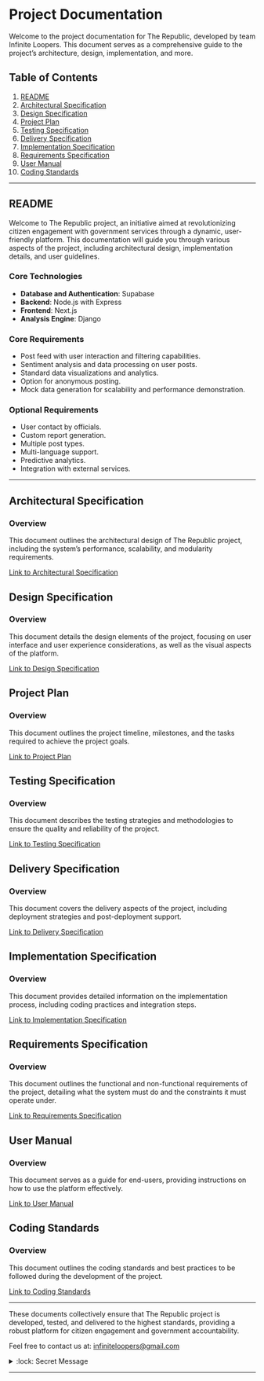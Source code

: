 # Project Documentation

Welcome to the project documentation for The Republic, developed by team Infinite Loopers. This document serves as a comprehensive guide to the project’s architecture, design, implementation, and more.

## Table of Contents

1. [README](#readme)
2. [Architectural Specification](#architectural-specification)
3. [Design Specification](#design-specification)
4. [Project Plan](#project-plan)
5. [Testing Specification](#testing-specification)
6. [Delivery Specification](#delivery-specification)
7. [Implementation Specification](#implementation-specification)
8. [Requirements Specification](#requirements-specification)
9. [User Manual](#user-manual)
10. [Coding Standards](#coding-standards)

---

## README

Welcome to The Republic project, an initiative aimed at revolutionizing citizen engagement with government services through a dynamic, user-friendly platform. This documentation will guide you through various aspects of the project, including architectural design, implementation details, and user guidelines.

### Core Technologies

- **Database and Authentication**: Supabase
- **Backend**: Node.js with Express
- **Frontend**: Next.js
- **Analysis Engine**: Django

### Core Requirements

- Post feed with user interaction and filtering capabilities.
- Sentiment analysis and data processing on user posts.
- Standard data visualizations and analytics.
- Option for anonymous posting.
- Mock data generation for scalability and performance demonstration.

### Optional Requirements

- User contact by officials.
- Custom report generation.
- Multiple post types.
- Multi-language support.
- Predictive analytics.
- Integration with external services.

---

## Architectural Specification

### Overview

This document outlines the architectural design of The Republic project, including the system’s performance, scalability, and modularity requirements.

[Link to Architectural Specification](./specifications/ArchitecturalSpecification.md)

## Design Specification

### Overview

This document details the design elements of the project, focusing on user interface and user experience considerations, as well as the visual aspects of the platform.

[Link to Design Specification](./specifications/DesignSpecification.md)

## Project Plan

### Overview

This document outlines the project timeline, milestones, and the tasks required to achieve the project goals.

[Link to Project Plan](./specifications/ProjectPlan.md)

## Testing Specification

### Overview

This document describes the testing strategies and methodologies to ensure the quality and reliability of the project.

[Link to Testing Specification](./specifications/TestingSpecification.md)

## Delivery Specification

### Overview

This document covers the delivery aspects of the project, including deployment strategies and post-deployment support.

[Link to Delivery Specification](./specifications/DeliverySpecification.md)

## Implementation Specification

### Overview

This document provides detailed information on the implementation process, including coding practices and integration steps.

[Link to Implementation Specification](./specifications/ImplementationSpecification.md)

## Requirements Specification

### Overview

This document outlines the functional and non-functional requirements of the project, detailing what the system must do and the constraints it must operate under.

[Link to Requirements Specification](./specifications/RequirementsSpecification.md)

## User Manual

### Overview

This document serves as a guide for end-users, providing instructions on how to use the platform effectively.

[Link to User Manual](./specifications/UserManual.md)

## Coding Standards

### Overview

This document outlines the coding standards and best practices to be followed during the development of the project.

[Link to Coding Standards](./specifications/CodingStandards.md)

---

These documents collectively ensure that The Republic project is developed, tested, and delivered to the highest standards, providing a robust platform for citizen engagement and government accountability.

Feel free to contact us at: [infiniteloopers@gmail.com](mailto:infiniteloopers@gmail.com)

<details>
    <summary> :lock: Secret Message</summary>
    <br/>
    <p>Thank you for opening this, Have a great day! :smile:</p>
</details>

---
